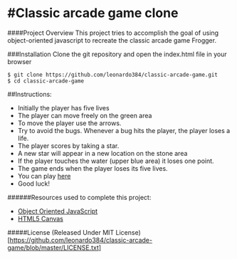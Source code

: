 #Classic arcade game clone
===============================

####Project Overview
This project tries to accomplish the goal of using object-oriented javascript to recreate the classic arcade game Frogger.

###Installation
Clone the git repository and open the index.html file in your browser
```
$ git clone https://github.com/leonardo384/classic-arcade-game.git
$ cd classic-arcade-game
```

##Instructions:
* Initially the player has five lives
* The player can move freely on the green area
* To move the player use the arrows.
* Try to avoid the bugs. Whenever a bug hits the player, the player loses a life.
* The player scores by taking a star.
* A new star will appear in a new location on the stone area
* If the player touches the water (upper blue area) it loses one point. 
* The game ends when the player loses its five lives.
* You can play [here](http://leonardomartinez.co/classic-arcade-game/)
* Good luck!

######Resources used to complete this project:
* [Object Oriented JavaScript](https://www.udacity.com/course/viewer#!/c-ud015)
* [HTML5 Canvas](https://www.udacity.com/course/viewer#!/c-ud292)

#####License
(Released Under MIT License)[https://github.com/leonardo384/classic-arcade-game/blob/master/LICENSE.txt]